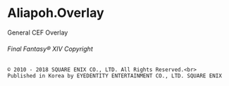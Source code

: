 # Aliapoh.Overlay
General CEF Overlay 

###### Final Fantasy® XIV Copyright
```
© 2010 - 2018 SQUARE ENIX CO., LTD. All Rights Reserved.<br>
Published in Korea by EYEDENTITY ENTERTAINMENT CO., LTD. SQUARE ENIX
```
